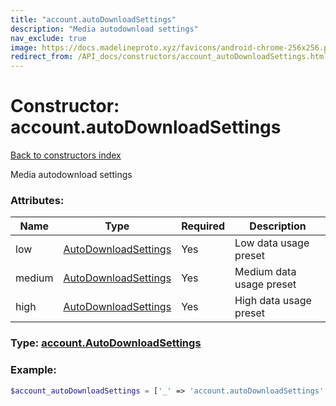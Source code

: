 ```yaml
---
title: "account.autoDownloadSettings"
description: "Media autodownload settings"
nav_exclude: true
image: https://docs.madelineproto.xyz/favicons/android-chrome-256x256.png
redirect_from: /API_docs/constructors/account_autoDownloadSettings.html
---
```

# Constructor: account.autoDownloadSettings  
[Back to constructors index](/API_docs/constructors/index.html)



Media autodownload settings

### Attributes:

| Name     |    Type       | Required | Description |
|----------|---------------|----------|-------------|
|low|[AutoDownloadSettings](/API_docs/types/AutoDownloadSettings.html) | Yes|Low data usage preset|
|medium|[AutoDownloadSettings](/API_docs/types/AutoDownloadSettings.html) | Yes|Medium data usage preset|
|high|[AutoDownloadSettings](/API_docs/types/AutoDownloadSettings.html) | Yes|High data usage preset|



### Type: [account.AutoDownloadSettings](/API_docs/types/account.AutoDownloadSettings.html)


### Example:

```php
$account_autoDownloadSettings = ['_' => 'account.autoDownloadSettings', 'low' => AutoDownloadSettings, 'medium' => AutoDownloadSettings, 'high' => AutoDownloadSettings];
```  

